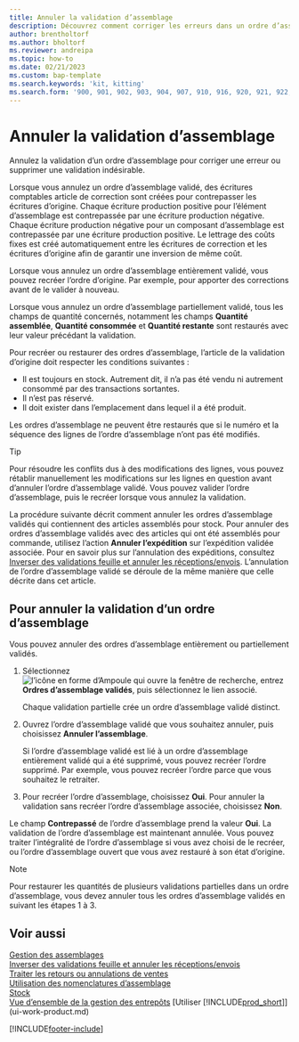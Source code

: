 ```yaml
---
title: Annuler la validation d’assemblage
description: Découvrez comment corriger les erreurs dans un ordre d’assemblage validé.
author: brentholtorf
ms.author: bholtorf
ms.reviewer: andreipa
ms.topic: how-to
ms.date: 02/21/2023
ms.custom: bap-template
ms.search.keywords: 'kit, kitting'
ms.search.form: '900, 901, 902, 903, 904, 907, 910, 916, 920, 921, 922, 923, 940, 941, 942, 930, 931, 932, 914, 915, 905'
---
```

# Annuler la validation d’assemblage

Annulez la validation d’un ordre d’assemblage pour corriger une erreur ou supprimer une validation indésirable.

Lorsque vous annulez un ordre d’assemblage validé, des écritures comptables article de correction sont créées pour contrepasser les écritures d’origine. Chaque écriture production positive pour l’élément d’assemblage est contrepassée par une écriture production négative. Chaque écriture production négative pour un composant d’assemblage est contrepassée par une écriture production positive. Le lettrage des coûts fixes est créé automatiquement entre les écritures de correction et les écritures d’origine afin de garantir une inversion de même coût.  

Lorsque vous annulez un ordre d’assemblage entièrement validé, vous pouvez recréer l’ordre d’origine. Par exemple, pour apporter des corrections avant de le valider à nouveau.  

Lorsque vous annulez un ordre d’assemblage partiellement validé, tous les champs de quantité concernés, notamment les champs **Quantité assemblée**, **Quantité consommée** et **Quantité restante** sont restaurés avec leur valeur précédant la validation.  

Pour recréer ou restaurer des ordres d’assemblage, l’article de la validation d’origine doit respecter les conditions suivantes :  

* Il est toujours en stock. Autrement dit, il n’a pas été vendu ni autrement consommé par des transactions sortantes.  
* Il n’est pas réservé.  
* Il doit exister dans l’emplacement dans lequel il a été produit.  

Les ordres d’assemblage ne peuvent être restaurés que si le numéro et la séquence des lignes de l’ordre d’assemblage n’ont pas été modifiés.  

> [!TIP]  
> Pour résoudre les conflits dus à des modifications des lignes, vous pouvez rétablir manuellement les modifications sur les lignes en question avant d’annuler l’ordre d’assemblage validé. Vous pouvez valider l’ordre d’assemblage, puis le recréer lorsque vous annulez la validation.  

La procédure suivante décrit comment annuler les ordres d’assemblage validés qui contiennent des articles assemblés pour stock. Pour annuler des ordres d’assemblage validés avec des articles qui ont été assemblés pour commande, utilisez l’action **Annuler l’expédition** sur l’expédition validée associée. Pour en savoir plus sur l’annulation des expéditions, consultez [Inverser des validations feuille et annuler les réceptions/envois](finance-how-reverse-journal-posting.md). L’annulation de l’ordre d’assemblage validé se déroule de la même manière que celle décrite dans cet article.  

## Pour annuler la validation d’un ordre d’assemblage

Vous pouvez annuler des ordres d’assemblage entièrement ou partiellement validés.

1. Sélectionnez ![l’icône en forme d’Ampoule qui ouvre la fenêtre de recherche](media/ui-search/search_small.png "Dites-moi ce que vous voulez faire"), entrez **Ordres d’assemblage validés**, puis sélectionnez le lien associé.  

   Chaque validation partielle crée un ordre d’assemblage validé distinct.  
2. Ouvrez l’ordre d’assemblage validé que vous souhaitez annuler, puis choisissez **Annuler l’assemblage**.  

    Si l’ordre d’assemblage validé est lié à un ordre d’assemblage entièrement validé qui a été supprimé, vous pouvez recréer l’ordre supprimé. Par exemple, vous pouvez recréer l’ordre parce que vous souhaitez le retraiter.  
3. Pour recréer l’ordre d’assemblage, choisissez **Oui**. Pour annuler la validation sans recréer l’ordre d’assemblage associée, choisissez **Non**.  

Le champ **Contrepassé** de l’ordre d’assemblage prend la valeur **Oui**. La validation de l’ordre d’assemblage est maintenant annulée. Vous pouvez traiter l’intégralité de l’ordre d’assemblage si vous avez choisi de le recréer, ou l’ordre d’assemblage ouvert que vous avez restauré à son état d’origine.  

> [!NOTE]  
> Pour restaurer les quantités de plusieurs validations partielles dans un ordre d’assemblage, vous devez annuler tous les ordres d’assemblage validés en suivant les étapes 1 à 3.  

## Voir aussi

[Gestion des assemblages](assembly-assemble-items.md)  
[Inverser des validations feuille et annuler les réceptions/envois](finance-how-reverse-journal-posting.md)  
[Traiter les retours ou annulations de ventes](sales-how-process-sales-returns-cancellations.md)  
[Utilisation des nomenclatures d’assemblage](assembly-how-work-assembly-boms.md)  
[Stock](inventory-manage-inventory.md)  
[Vue d’ensemble de la gestion des entrepôts](design-details-warehouse-management.md)
[Utiliser [!INCLUDE[prod_short](includes/prod_short.md)]](ui-work-product.md)


[!INCLUDE[footer-include](includes/footer-banner.md)]